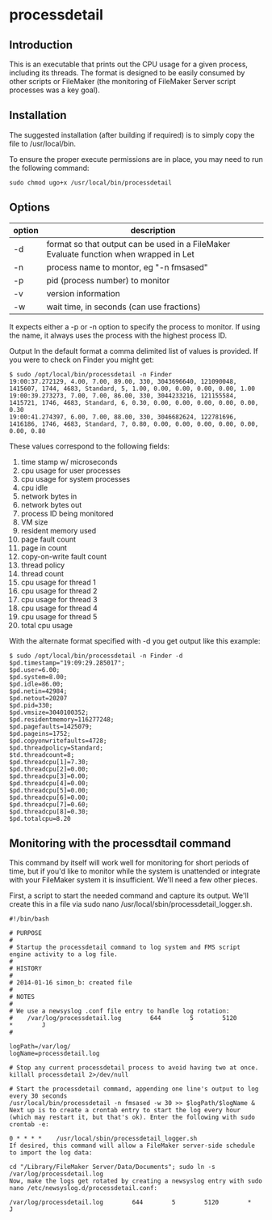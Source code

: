 # processdetail

## Introduction
This is an executable that prints out the CPU usage for a given process, including its threads. The format is designed to be easily consumed by other scripts or FileMaker (the monitoring of FileMaker Server script processes was a key goal).

## Installation
The suggested installation (after building if required) is to simply copy the file to /usr/local/bin.

To ensure the proper execute permissions are in place, you may need to run the following command:
```
sudo chmod ugo+x /usr/local/bin/processdetail
```

## Options

option	| description
------- | -----------
-d	| format so that output can be used in a FileMaker Evaluate function when wrapped in Let
-n	| process name to montor, eg "-n fmsased"
-p	| pid (process number) to monitor
-v	| version information
-w	| wait time, in seconds (can use fractions)

It expects either a -p or -n option to specify the process to monitor. If using the name, it always uses the process with the highest process ID.

Output In the default format a comma delimited list of values is provided. If you were to check on Finder you might get:
```
$ sudo /opt/local/bin/processdetail -n Finder
19:00:37.272129, 4.00, 7.00, 89.00, 330, 3043696640, 121090048, 1415607, 1744, 4683, Standard, 5, 1.00, 0.00, 0.00, 0.00, 0.00, 1.00
19:00:39.273273, 7.00, 7.00, 86.00, 330, 3044233216, 121155584, 1415721, 1746, 4683, Standard, 6, 0.30, 0.00, 0.00, 0.00, 0.00, 0.00, 0.30
19:00:41.274397, 6.00, 7.00, 88.00, 330, 3046682624, 122781696, 1416186, 1746, 4683, Standard, 7, 0.80, 0.00, 0.00, 0.00, 0.00, 0.00, 0.00, 0.80
```

These values correspond to the following fields:
1.  time stamp w/ microseconds
2.  cpu usage for user processes
3.  cpu usage for system processes
4.  cpu idle
5.  network bytes in
6.  network bytes out
7.  process ID being monitored
8.  VM size
9.  resident memory used
10.  page fault count
11.  page in count
12.  copy-on-write fault count
13.  thread policy
14.  thread count
15.  cpu usage for thread 1
16.  cpu usage for thread 2
17.  cpu usage for thread 3
18.  cpu usage for thread 4
19.  cpu usage for thread 5
20.  total cpu usage

With the alternate format specified with -d you get output like this example:

```
$ sudo /opt/local/bin/processdetail -n Finder -d
$pd.timestamp="19:09:29.285017";
$pd.user=6.00;
$pd.system=8.00;
$pd.idle=86.00;
$pd.netin=42984;
$pd.netout=20207
$pd.pid=330;
$pd.vmsize=3040100352;
$pd.residentmemory=116277248;
$pd.pagefaults=1425079;
$pd.pageins=1752;
$pd.copyonwritefaults=4728;
$pd.threadpolicy=Standard;
$td.threadcount=8;
$pd.threadcpu[1]=7.30;
$pd.threadcpu[2]=0.00;
$pd.threadcpu[3]=0.00;
$pd.threadcpu[4]=0.00;
$pd.threadcpu[5]=0.00;
$pd.threadcpu[6]=0.00;
$pd.threadcpu[7]=0.60;
$pd.threadcpu[8]=0.30;
$pd.totalcpu=8.20
```

## Monitoring with the processdtail command

This command by itself will work well for monitoring for short periods of time, but if you'd like to monitor while the system is unattended or integrate with your FileMaker system it is insufficient. We'll need a few other pieces.

First, a script to start the needed command and capture its output. We'll create this in a file via sudo nano /usr/local/sbin/processdetail_logger.sh.
```
#!/bin/bash

# PURPOSE
#
# Startup the processdetail command to log system and FMS script engine activity to a log file.
#
# HISTORY
#
# 2014-01-16 simon_b: created file
#
# NOTES
#
# We use a newsyslog .conf file entry to handle log rotation:
#    /var/log/processdetail.log        644        5        5120        *        J
#

logPath=/var/log/
logName=processdetail.log

# Stop any current processdetail process to avoid having two at once.
killall processdetail 2>/dev/null

# Start the processdetail command, appending one line's output to log every 30 seconds
/usr/local/bin/processdetail -n fmsased -w 30 >> $logPath/$logName &
Next up is to create a crontab entry to start the log every hour (which may restart it, but that's ok). Enter the following with sudo crontab -e:

0 * * * *    /usr/local/sbin/processdetail_logger.sh
If desired, this command will allow a FileMaker server-side schedule to import the log data:

cd "/Library/FileMaker Server/Data/Documents"; sudo ln -s /var/log/processdetail.log
Now, make the logs get rotated by creating a newsyslog entry with sudo nano /etc/newsyslog.d/processdetail.conf:

/var/log/processdetail.log        644        5        5120        *        J
```
